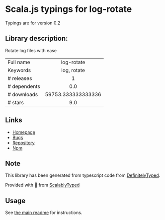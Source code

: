 
# Scala.js typings for log-rotate

Typings are for version 0.2

## Library description:
Rotate log files with ease

|                    |                 |
| ------------------ | :-------------: |
| Full name          | log-rotate |
| Keywords           | log, rotate |
| # releases         | 1 |
| # dependents       | 0.0 |
| # downloads        | 59753.333333333336 |
| # stars            | 9.0 |

## Links
- [Homepage](https://github.com/dstokes/log-rotate#readme)
- [Bugs](https://github.com/dstokes/log-rotate/issues)
- [Repository](https://github.com/dstokes/log-rotate)
- [Npm](https://www.npmjs.com/package/log-rotate)
    


## Note
This library has been generated from typescript code from [DefinitelyTyped](https://definitelytyped.org).

Provided with :purple_heart: from [ScalablyTyped](https://github.com/oyvindberg/ScalablyTyped)

## Usage
See [the main readme](../../readme.md) for instructions.


